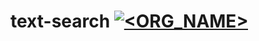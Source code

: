 # text-search [![<ORG_NAME>](https://nvasoya.visualstudio.com/me/_apis/build/status/text-search-CI)](<LINK>)
